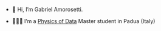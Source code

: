 - 👋 Hi, I’m Gabriel Amorosetti.
<!---
- 👀 🌱I’m interested in ...>--->

- 👩🏻‍💻 I’m a [Physics of Data](http://physicsofdata.dfa.unipd.it/) Master student in Padua (Italy)
<!---- 💞️ I’m looking to collaborate on ...
- 📫 How to reach me ...--->

<!---
AmorosettiG/AmorosettiG is a ✨ special ✨ repository because its `README.md` (this file) appears on your GitHub profile.
You can click the Preview link to take a look at your changes.
--->
